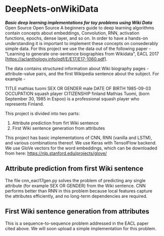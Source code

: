 # DeepNets-onWikiData 
*********Basic deep learning implementations for toy problems using Wiki Data*********
<span class="label label-theme"> Open Source</span> <span class="label label-theme"> Open Source</span>
A beginners guide to deep learning algorithms contain concepts about embeddings, Convolution, RNN, activation functions, epochs, dense layer, and so on. In order to have a hands-on understanding it is important to implement these concepts on consederably simple data. For this project we use the data out of the following paper - "Learning to generate one-sentence biographies from Wikidata", EACL 2017 [https://aclanthology.info/pdf/E/E17/E17-1060.pdf].

The data contains structured information about Wiki biography pages - attribute-value pairs, and the first Wikipedia sentence about the subject. For example -

TITLE mathias tuomi 
SEX OR GENDER male 
DATE OF BIRTH 1985-09-03
OCCUPATION squash player
CITIZENSHIP finland
Mathias Tuomi, (born September 30, 1985 in Espoo) is a professional squash player who represents Finland.

This project is divided into two parts:
1. Attribute prediction from firt Wiki sentence
2. First Wiki sentence generation from attributes

This project has basic implementations of CNN, RNN (vanilla and LSTM), and various combinations thereof.
We use Keras with TensolFlow backend.
We use GloVe vectors for the word embeddings, which can be downloaded from here: https://nlp.stanford.edu/projects/glove/

## Attribute prediction from first Wiki sentence

The file cnn_eacl17gen.py solves the problem of predicting any single attribute (for example SEX OR GENDER) from the Wiki sentence. CNN performs better than RNN in this problem because local features capture the attributes efficiently, and no long-term dependencies are required.

## First Wiki sentence generation from attributes

This is a sequence-to-sequence problem addressed in the EACL paper cited above.
We will soon upload a simple implementation for this problem.

